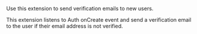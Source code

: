 Use this extension to send verification emails to new users.

This extension listens to Auth onCreate event and send a verification email to the user
if their email address is not verified.
